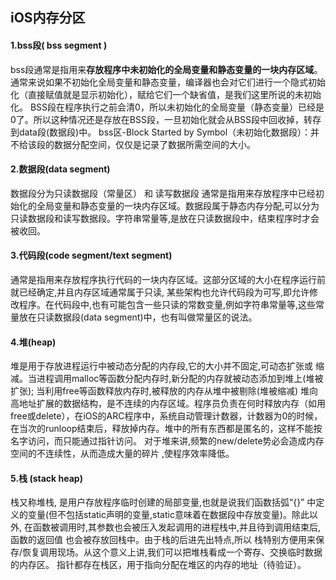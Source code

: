 ## iOS内存分区
#### 1.bss段( bss segment )
bss段通常是指用来**存放程序中未初始化的全局变量和静态变量的一块内存区域**。
通常来说如果不初始化全局变量和静态变量，编译器也会对它们进行一个隐式初始化（直接赋值就是显示初始化），赋给它们一个缺省值，是我们这里所说的未初始化。
BSS段在程序执行之前会清0，所以未初始化的全局变量（静态变量）已经是0了。所以这种情况还是存放在BSS段，一旦初始化就会从BSS段中回收掉，转存到data段(数据段)中。
bss区-Block Started by Symbol（未初始化数据段）：并不给该段的数据分配空间，仅仅是记录了数据所需空间的大小。

#### 2.数据段(data segment)
数据段分为只读数据段（常量区） 和 读写数据段
通常是指用来存放程序中已经初始化的全局变量和静态变量的一块内存区域。数据段属于静态内存分配,可以分为只读数据段和读写数据段。字符串常量等,是放在只读数据段中，结束程序时才会被收回。

#### 3.代码段(code segment/text segment)
通常是指用来存放程序执行代码的一块内存区域。这部分区域的大小在程序运行前就已经确定,并且内存区域通常属于只读, 某些架构也允许代码段为可写,即允许修改程序。在代码段中,也有可能包含一些只读的常数变量,例如字符串常量等,这些常量放在只读数据段(data segment)中，也有叫做常量区的说法。

#### 4.堆(heap)
堆是用于存放进程运行中被动态分配的内存段,它的大小并不固定,可动态扩张或 缩减。当进程调用malloc等函数分配内存时,新分配的内存就被动态添加到堆上(堆被扩张); 当利用free等函数释放内存时,被释放的内存从堆中被剔除(堆被缩减)
堆向高地址扩展的数据结构，是不连续的内存区域。程序员负责在何时释放内存（如用free或delete），在iOS的ARC程序中，系统自动管理计数器，计数器为0的时候，在当次的runloop结束后，释放掉内存。堆中的所有东西都是匿名的，这样不能按名字访问，而只能通过指针访问。
对于堆来讲,频繁的new/delete势必会造成内存空间的不连续性，从而造成大量的碎片 ,使程序效率降低。

#### 5.栈 (stack heap)
栈又称堆栈, 是用户存放程序临时创建的局部变量,也就是说我们函数括弧“{}” 中定义的变量(但不包括static声明的变量,static意味着在数据段中存放变量)。除此以外, 在函数被调用时,其参数也会被压入发起调用的进程栈中,并且待到调用结束后,函数的返回值 也会被存放回栈中。由于栈的后进先出特点,所以 栈特别方便用来保存/恢复调用现场。从这个意义上讲,我们可以把堆栈看成一个寄存、交换临时数据的内存区。
指针都存在栈区，用于指向分配在堆区的内存的地址（待验证）。
